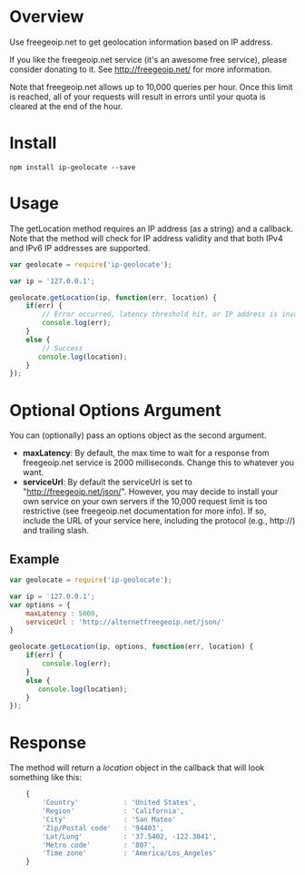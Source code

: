 # Overview
Use freegeoip.net to get geolocation information based on IP address.

If you like the freegeoip.net service (it's an awesome free service), please consider donating to it.  See <http://freegeoip.net/> for more information.

Note that freegeoip.net allows up to 10,000 queries per hour. Once this limit is reached, all of your requests will result in errors until your quota is cleared at the end of the hour.

# Install

    npm install ip-geolocate --save


# Usage
The getLocation method requires an IP address (as a string) and a callback.  Note that the method will check for IP address validity and that both IPv4 and IPv6 IP addresses are supported.

```javascript
var geolocate = require('ip-geolocate');

var ip = '127.0.0.1';

geolocate.getLocation(ip, function(err, location) {
    if(err) {
        // Error occurred, latency threshold hit, or IP address is invalid
        console.log(err);
    }
    else {
        // Success
       console.log(location);
    }
});
```

# Optional Options Argument

You can (optionally) pass an options object as the second argument.

* __maxLatency__: By default, the max time to wait for a response from freegeoip.net service is 2000 milliseconds.  Change this to whatever you want.
* __serviceUrl__: By default the serviceUrl is set to "http://freegeoip.net/json/".  However, you may decide to install your own service on your own servers if the 10,000 request limit is too restrictive (see freegeoip.net documentation for more info).  If so, include the URL of your service here, including the protocol (e.g., http://) and trailing slash.

## Example

```javascript
var geolocate = require('ip-geolocate');

var ip = '127.0.0.1';
var options = {
    maxLatency : 5000,
    serviceUrl : 'http://alternetfreegeoip.net/json/'
}

geolocate.getLocation(ip, options, function(err, location) {
    if(err) {
        console.log(err);
    }
    else {
       console.log(location);
    }
});
```

# Response
The method will return a _location_ object in the callback that will look something like this:

```javascript
    {
        'Country'           : 'United States',
        'Region'            : 'California',
        'City'              : 'San Mateo'
        'Zip/Postal code'   : '94403',
        'Lat/Long'          : '37.5402, -122.3041',
        'Metro code'        : '807',
        'Time zone'         : 'America/Los_Angeles'
    }
```

